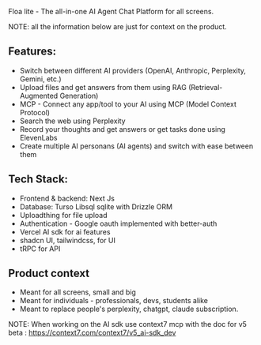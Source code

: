 Floa lite - The all-in-one AI Agent Chat Platform for all screens. 

NOTE: all the information below are just for context on the product.

## **Features:**
- Switch between different AI providers (OpenAI, Anthropic, Perplexity, Gemini, etc.)
- Upload files and get answers from them using RAG (Retrieval-Augmented Generation)
- MCP - Connect any app/tool to your AI using MCP (Model Context Protocol)
- Search the web using Perplexity
- Record your thoughts and get answers or get tasks done using ElevenLabs
- Create multiple AI personans (AI agents) and switch with ease between them

## **Tech Stack:**

- Frontend & backend: Next Js
- Database: Turso Libsql sqlite with Drizzle ORM
- Uploadthing for file upload
- Authentication - Google oauth implemented with better-auth
- Vercel AI sdk for ai features
- shadcn UI, tailwindcss, for UI
- tRPC for API

## Product context
- Meant for all screens, small and big
- Meant for individuals - professionals, devs, students alike
- Meant to replace people's perplexity, chatgpt, claude subscription.

NOTE: When working on the AI sdk use context7 mcp with the doc for v5 beta : https://context7.com/context7/v5_ai-sdk_dev